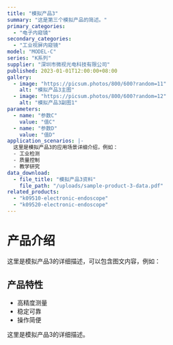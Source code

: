 ```yaml
---
title: "模拟产品3"
summary: "这是第三个模拟产品的简述。"
primary_categories:
  - "电子内窥镜"
secondary_categories:
  - "工业视屏内窥镜"
model: "MODEL-C"
series: "K系列"
supplier: "深圳市微视光电科技有限公司"
published: 2023-01-01T12:00:00+08:00
gallery:
  - image: "https://picsum.photos/800/600?random=11"
    alt: "模拟产品3主图"
  - image: "https://picsum.photos/800/600?random=12"
    alt: "模拟产品3副图1"
parameters:
  - name: "参数C"
    value: "值C"
  - name: "参数D"
    value: "值D"
application_scenarios: |-
  这里是模拟产品3的应用场景详细介绍，例如：
  - 工业检测
  - 质量控制
  - 教学研究
data_download:
  - file_title: "模拟产品3资料"
    file_path: "/uploads/sample-product-3-data.pdf"
related_products:
  - "k09510-electronic-endoscope"
  - "k09520-electronic-endoscope"
---
```


# 产品介绍

这里是模拟产品3的详细描述，可以包含图文内容，例如：

## 产品特性

- 高精度测量
- 稳定可靠
- 操作简便

这里是模拟产品3的详细描述。 